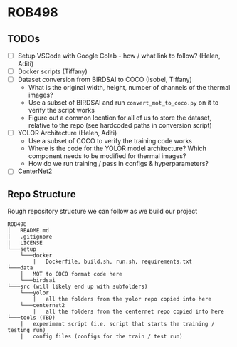 # ROB498

## TODOs
* [ ] Setup VSCode with Google Colab - how / what link to follow? (Helen, Aditi)
* [ ] Docker scripts (Tiffany)
* [ ] Dataset conversion from BIRDSAI to COCO (Isobel, Tiffany)
  * What is the original width, height, number of channels of the thermal images?
  * Use a subset of BIRDSAI and run `convert_mot_to_coco.py` on it to verify the script works
  * Figure out a common location for all of us to store the dataset, relative to the repo (see hardcoded paths in conversion script)
* [ ] YOLOR Architecture (Helen, Aditi)
  * Use a subset of COCO to verify the training code works
  * Where is the code for the YOLOR model architecture? Which component needs to be modified for thermal images?
  * How do we run training / pass in configs & hyperparameters?
* [ ] CenterNet2

## Repo Structure 
Rough repository structure we can follow as we build our project
```
ROB498
│   README.md
|   .gitignore
|   LICENSE
└───setup
    └───docker
        |   Dockerfile, build.sh, run.sh, requirements.txt
└───data
    │   MOT to COCO format code here
    └───birdsai
└───src (will likely end up with subfolders)
    └───yolor
        |   all the folders from the yolor repo copied into here
    └───centernet2
        |   all the folders from the centernet repo copied into here
└───tools (TBD)
    |   experiment script (i.e. script that starts the training / testing run)
    |   config files (configs for the train / test run)
```

